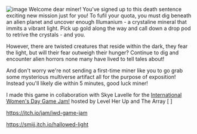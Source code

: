 ![image](https://github.com/Smijj/HallowedLight/assets/61775765/8eae79d0-f4a6-4a0b-8a15-e4a5b160bb0e)
Welcome dear miner! You've signed up to this death sentence exciting new mission just for you! To fufil your quota, you must dig beneath an alien planet and uncover enough Illumanium - a crystaline mineral that immits a vibrant light. Pick up gold along the way and call down a drop pod to retrive the crystals - and you. 

However, there are twisted creatures that reside within the dark, they fear the light, but will their fear outweigh their hunger? Continue to dig and encounter alien horrors none many have lived to tell tales about! 

And don't worry we're not sending a first-time miner like you to go grab some mysterious multiverse artifact all for the purpose of exposition! Instead you'll likely die within 5 minutes, good luck miner!


I made this game in collaboration with Skye Lavelle for the [International Women's Day Game Jam!](https://itch.io/jam/iwd-game-jam) hosted by Level Her Up and The Array [ ]

https://itch.io/jam/iwd-game-jam

https://smijj.itch.io/hallowed-light
